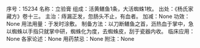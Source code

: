 序号：15234
名称：立验膏
组成：活黄鳝鱼1条，大活蜘蛛1枚。
出处：《杨氏家藏方》卷十三。
主治：痔漏正发，忽肠头不止，有血者。
加减：None
功效：None
用法用量：于发时涂敷。
制备方法：以刀断鳝鱼之首，沥热血于掌中，急以蜘蛛以手指只就掌中研，蜘蛛化为度，去蜘蛛皮，刮于瓷器内收。
临床应用：None
各家论述：None
用药禁忌：None
附注：None
